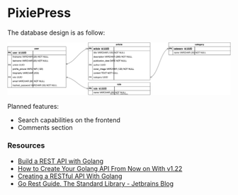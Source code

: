 # PixiePress

The database design is as follow:

![PixiePress DB Design](./assets/pixiepress-db-design.svg)

Planned features:

- Search capabilities on the frontend
- Comments section

### Resources

- [Build a REST API with Golang](https://youtu.be/d_L64KT3SFM?si=YsWO_iPVNmP-aaSl)
- [How to Create Your Golang API From Now on With v1.22](https://youtu.be/npzXQSL4oWo)
- [Creating a RESTful API With Golang](https://tutorialedge.net/golang/creating-restful-api-with-golang)
- [Go Rest Guide. The Standard Library - Jetbrains Blog](https://www.jetbrains.com/guide/go/tutorials/rest_api_series/stdlib)
